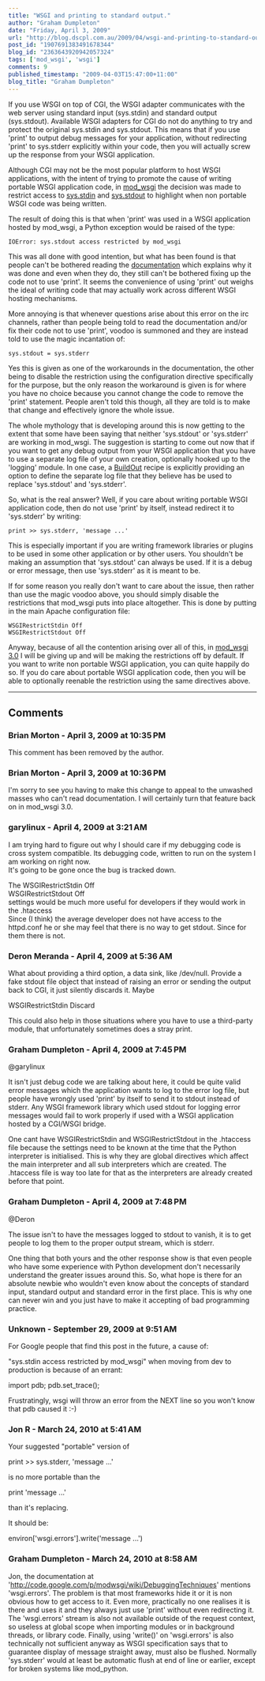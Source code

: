 ```yaml
---
title: "WSGI and printing to standard output."
author: "Graham Dumpleton"
date: "Friday, April 3, 2009"
url: "http://blog.dscpl.com.au/2009/04/wsgi-and-printing-to-standard-output.html"
post_id: "1907691383491678344"
blog_id: "2363643920942057324"
tags: ['mod_wsgi', 'wsgi']
comments: 9
published_timestamp: "2009-04-03T15:47:00+11:00"
blog_title: "Graham Dumpleton"
---
```


If you use WSGI on top of CGI, the WSGI adapter communicates with the web server using standard input \(sys.stdin\) and standard output \(sys.stdout\). Available WSGI adapters for CGI do not do anything to try and protect the original sys.stdin and sys.stdout. This means that if you use 'print' to output debug messages for your application, without redirecting 'print' to sys.stderr explicitly within your code, then you will actually screw up the response from your WSGI application.

  


Although CGI may not be the most popular platform to host WSGI applications, with the intent of trying to promote the cause of writing portable WSGI application code, in [mod\_wsgi](http://www.modwsgi.org/) the decision was made to restrict access to [sys.stdin](http://code.google.com/p/modwsgi/wiki/ApplicationIssues#Reading_From_Standard_Input) and [sys.stdout](http://code.google.com/p/modwsgi/wiki/ApplicationIssues#Writing_To_Standard_Output) to highlight when non portable WSGI code was being written.

  


The result of doing this is that when 'print' was used in a WSGI application hosted by mod\_wsgi, a Python exception would be raised of the type:
    
    
```
IOError: sys.stdout access restricted by mod_wsgi
```

This was all done with good intention, but what has been found is that people can't be bothered reading the [documentation](http://code.google.com/p/modwsgi/wiki/ApplicationIssues#Writing_To_Standard_Output) which explains why it was done and even when they do, they still can't be bothered fixing up the code not to use 'print'. It seems the convenience of using 'print' out weighs the ideal of writing code that may actually work across different WSGI hosting mechanisms.

  


More annoying is that whenever questions arise about this error on the irc channels, rather than people being told to read the documentation and/or fix their code not to use 'print', voodoo is summoned and they are instead told to use the magic incantation of:
    
    
```
sys.stdout = sys.stderr
```

Yes this is given as one of the workarounds in the documentation, the other being to disable the restriction using the configuration directive specifically for the purpose, but the only reason the workaround is given is for where you have no choice because you cannot change the code to remove the 'print' statement. People aren't told this though, all they are told is to make that change and effectively ignore the whole issue.

  


The whole mythology that is developing around this is now getting to the extent that some have been saying that neither 'sys.stdout' or 'sys.stderr' are working in mod\_wsgi. The suggestion is starting to come out now that if you want to get any debug output from your WSGI application that you have to use a separate log file of your own creation, optionally hooked up to the 'logging' module. In one case, a [BuildOut](http://www.buildout.org/) recipe is explicitly providing an option to define the separate log file that they believe has be used to replace 'sys.stdout' and 'sys.stderr'.

  


So, what is the real answer? Well, if you care about writing portable WSGI application code, then do not use 'print' by itself, instead redirect it to 'sys.stderr' by writing:
    
    
```
print >> sys.stderr, 'message ...'
```

This is especially important if you are writing framework libraries or plugins to be used in some other application or by other users. You shouldn't be making an assumption that 'sys.stdout' can always be used. If it is a debug or error message, then use 'sys.stderr' as it is meant to be.

  


If for some reason you really don't want to care about the issue, then rather than use the magic voodoo above, you should simply disable the restrictions that mod\_wsgi puts into place altogether. This is done by putting in the main Apache configuration file:
    
    
```
WSGIRestrictStdin Off  
WSGIRestrictStdout Off
```

Anyway, because of all the contention arising over all of this, in [mod\_wsgi 3.0](http://code.google.com/p/modwsgi/wiki/ChangesInVersion0300) I will be giving up and will be making the restrictions off by default. If you want to write non portable WSGI application, you can quite happily do so. If you do care about portable WSGI application code, then you will be able to optionally reenable the restriction using the same directives above.

---

## Comments

### Brian Morton - April 3, 2009 at 10:35 PM

This comment has been removed by the author.

### Brian Morton - April 3, 2009 at 10:36 PM

I'm sorry to see you having to make this change to appeal to the unwashed masses who can't read documentation. I will certainly turn that feature back on in mod\_wsgi 3.0.

### garylinux - April 4, 2009 at 3:21 AM

I am trying hard to figure out why I should care if my debugging code is cross system compatible. Its debugging code, written to run on the system I am working on right now.  
It's going to be gone once the bug is tracked down.  
  
The WSGIRestrictStdin Off  
WSGIRestrictStdout Off  
settings would be much more useful for developers if they would work in the .htaccess  
Since \(I think\) the average developer does not have access to the httpd.conf he or she may feel that there is no way to get stdout. Since for them there is not.

### Deron Meranda - April 4, 2009 at 5:36 AM

What about providing a third option, a data sink, like /dev/null. Provide a fake stdout file object that instead of raising an error or sending the output back to CGI, it just silently discards it. Maybe  
  
WSGIRestrictStdin Discard  
  
This could also help in those situations where you have to use a third-party module, that unfortunately sometimes does a stray print.

### Graham Dumpleton - April 4, 2009 at 7:45 PM

@garylinux  
  
It isn't just debug code we are talking about here, it could be quite valid error messages which the application wants to log to the error log file, but people have wrongly used 'print' by itself to send it to stdout instead of stderr. Any WSGI framework library which used stdout for logging error messages would fail to work properly if used with a WSGI application hosted by a CGI/WSGI bridge.  
  
One cant have WSGIRestrictStdin and WSGIRestrictStdout in the .htaccess file because the settings need to be known at the time that the Python interpreter is initialised. This is why they are global directives which affect the main interpreter and all sub interpreters which are created. The .htaccess file is way too late for that as the interpreters are already created before that point.

### Graham Dumpleton - April 4, 2009 at 7:48 PM

@Deron  
  
The issue isn't to have the messages logged to stdout to vanish, it is to get people to log them to the proper output stream, which is stderr.  
  
One thing that both yours and the other response show is that even people who have some experience with Python development don't necessarily understand the greater issues around this. So, what hope is there for an absolute newbie who wouldn't even know about the concepts of standard input, standard output and standard error in the first place. This is why one can never win and you just have to make it accepting of bad programming practice.

### Unknown - September 29, 2009 at 9:51 AM

For Google people that find this post in the future, a cause of:  
  
"sys.stdin access restricted by mod\_wsgi" when moving from dev to production is because of an errant:  
  
import pdb; pdb.set\_trace\(\);  
  
Frustratingly, wsgi will throw an error from the NEXT line so you won't know that pdb caused it :-\)

### Jon R - March 24, 2010 at 5:41 AM

Your suggested "portable" version of  
  
print >> sys.stderr, 'message ...'  
  
is no more portable than the  
  
print 'message ...'  
  
than it's replacing.  
  
It should be:  
  
environ\['wsgi.errors'\].write\('message ...'\)

### Graham Dumpleton - March 24, 2010 at 8:58 AM

Jon, the documentation at 'http://code.google.com/p/modwsgi/wiki/DebuggingTechniques' mentions 'wsgi.errors'. The problem is that most frameworks hide it or it is non obvious how to get access to it. Even more, practically no one realises it is there and uses it and they always just use 'print' without even redirecting it. The 'wsgi.errors' stream is also not available outside of the request context, so useless at global scope when importing modules or in background threads, or library code. Finally, using 'write\(\)' on 'wsgi.errors' is also technically not sufficient anyway as WSGI specification says that to guarantee display of message straight away, must also be flushed. Normally 'sys.stderr' would at least be automatic flush at end of line or earlier, except for broken systems like mod\_python.

